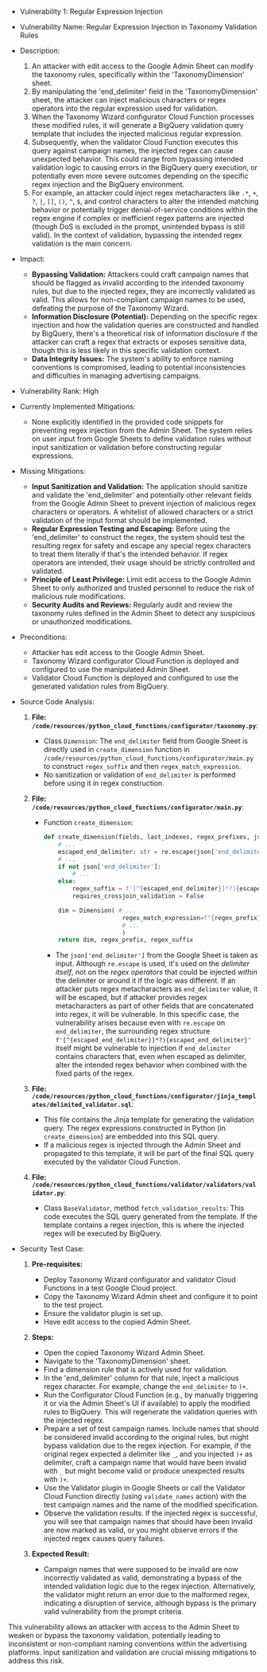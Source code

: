 * Vulnerability 1: Regular Expression Injection

* Vulnerability Name: Regular Expression Injection in Taxonomy Validation Rules

* Description:
    1. An attacker with edit access to the Google Admin Sheet can modify the taxonomy rules, specifically within the 'TaxonomyDimension' sheet.
    2. By manipulating the 'end_delimiter' field in the 'TaxonomyDimension' sheet, the attacker can inject malicious characters or regex operators into the regular expression used for validation.
    3. When the Taxonomy Wizard configurator Cloud Function processes these modified rules, it will generate a BigQuery validation query template that includes the injected malicious regular expression.
    4. Subsequently, when the validator Cloud Function executes this query against campaign names, the injected regex can cause unexpected behavior. This could range from bypassing intended validation logic to causing errors in the BigQuery query execution, or potentially even more severe outcomes depending on the specific regex injection and the BigQuery environment.
    5. For example, an attacker could inject regex metacharacters like `.*`, `+`, `?`, `|`, `[]`, `()`, `^`, `$`, and control characters to alter the intended matching behavior or potentially trigger denial-of-service conditions within the regex engine if complex or inefficient regex patterns are injected (though DoS is excluded in the prompt, unintended bypass is still valid). In the context of validation, bypassing the intended regex validation is the main concern.

* Impact:
    - **Bypassing Validation:** Attackers could craft campaign names that should be flagged as invalid according to the intended taxonomy rules, but due to the injected regex, they are incorrectly validated as valid. This allows for non-compliant campaign names to be used, defeating the purpose of the Taxonomy Wizard.
    - **Information Disclosure (Potential):**  Depending on the specific regex injection and how the validation queries are constructed and handled by BigQuery, there's a theoretical risk of information disclosure if the attacker can craft a regex that extracts or exposes sensitive data, though this is less likely in this specific validation context.
    - **Data Integrity Issues:**  The system's ability to enforce naming conventions is compromised, leading to potential inconsistencies and difficulties in managing advertising campaigns.

* Vulnerability Rank: High

* Currently Implemented Mitigations:
    - None explicitly identified in the provided code snippets for preventing regex injection from the Admin Sheet. The system relies on user input from Google Sheets to define validation rules without input sanitization or validation before constructing regular expressions.

* Missing Mitigations:
    - **Input Sanitization and Validation:**  The application should sanitize and validate the 'end_delimiter' and potentially other relevant fields from the Google Admin Sheet to prevent injection of malicious regex characters or operators. A whitelist of allowed characters or a strict validation of the input format should be implemented.
    - **Regular Expression Testing and Escaping:** Before using the 'end_delimiter' to construct the regex, the system should test the resulting regex for safety and escape any special regex characters to treat them literally if that's the intended behavior. If regex operators are intended, their usage should be strictly controlled and validated.
    - **Principle of Least Privilege:** Limit edit access to the Google Admin Sheet to only authorized and trusted personnel to reduce the risk of malicious rule modifications.
    - **Security Audits and Reviews:** Regularly audit and review the taxonomy rules defined in the Admin Sheet to detect any suspicious or unauthorized modifications.

* Preconditions:
    - Attacker has edit access to the Google Admin Sheet.
    - Taxonomy Wizard configurator Cloud Function is deployed and configured to use the manipulated Admin Sheet.
    - Validator Cloud Function is deployed and configured to use the generated validation rules from BigQuery.

* Source Code Analysis:

    1. **File: `/code/resources/python_cloud_functions/configurator/taxonomy.py`**:
        - Class `Dimension`: The `end_delimiter` field from Google Sheet is directly used in `create_dimension` function in `/code/resources/python_cloud_functions/configurator/main.py` to construct `regex_suffix` and then `regex_match_expression`.
        - No sanitization or validation of `end_delimiter` is performed before using it in regex construction.

    2. **File: `/code/resources/python_cloud_functions/configurator/main.py`**:
        - Function `create_dimension`:
            ```python
            def create_dimension(fields, last_indexes, regex_prefixes, json):
                # ...
                escaped_end_delimiter: str = re.escape(json['end_delimiter'])
                # ...
                if not json['end_delimiter']:
                    # ...
                else:
                    regex_suffix = f'[^{escaped_end_delimiter}]*?){escaped_end_delimiter}'
                    requires_crossjoin_validation = False

                dim = Dimension( # ...
                                  regex_match_expression=f"{regex_prefix}({regex_suffix}')", # Regex is constructed here
                                  # ...
                                  )
                return dim, regex_prefix, regex_suffix
            ```
            - The `json['end_delimiter']` from the Google Sheet is taken as input. Although `re.escape` is used, it's used on the *delimiter itself*, not on the *regex operators* that could be injected *within* the delimiter or around it if the logic was different. If an attacker puts regex metacharacters as `end_delimiter` value, it will be escaped, but if attacker provides regex metacharacters as part of other fields that are concatenated into regex, it will be vulnerable. In this specific case, the vulnerability arises because even with `re.escape` on `end_delimiter`, the surrounding regex structure `f'[^{escaped_end_delimiter}]*?){escaped_end_delimiter}'`  itself might be vulnerable to injection if `end_delimiter` contains characters that, even when escaped as delimiter, alter the intended regex behavior when combined with the fixed parts of the regex.

    3. **File: `/code/resources/python_cloud_functions/configurator/jinja_templates/delimited_validator.sql`**:
        - This file contains the Jinja template for generating the validation query. The regex expressions constructed in Python (in `create_dimension`) are embedded into this SQL query.
        - If a malicious regex is injected through the Admin Sheet and propagated to this template, it will be part of the final SQL query executed by the validator Cloud Function.

    4. **File: `/code/resources/python_cloud_functions/validator/validators/validator.py`**:
        - Class `BaseValidator`, method `fetch_validation_results`: This code executes the SQL query generated from the template. If the template contains a regex injection, this is where the injected regex will be executed by BigQuery.

* Security Test Case:

    1. **Pre-requisites:**
        - Deploy Taxonomy Wizard configurator and validator Cloud Functions in a test Google Cloud project.
        - Copy the Taxonomy Wizard Admin sheet and configure it to point to the test project.
        - Ensure the validator plugin is set up.
        - Have edit access to the copied Admin Sheet.

    2. **Steps:**
        - Open the copied Taxonomy Wizard Admin Sheet.
        - Navigate to the 'TaxonomyDimension' sheet.
        - Find a dimension rule that is actively used for validation.
        - In the 'end_delimiter' column for that rule, inject a malicious regex character. For example, change the `end_delimiter` to `)+`.
        - Run the Configurator Cloud Function (e.g., by manually triggering it or via the Admin Sheet's UI if available) to apply the modified rules to BigQuery. This will regenerate the validation queries with the injected regex.
        - Prepare a set of test campaign names. Include names that should be considered invalid according to the original rules, but might bypass validation due to the regex injection. For example, if the original regex expected a delimiter like `_`, and you injected `)+` as delimiter, craft a campaign name that would have been invalid with `_` but might become valid or produce unexpected results with `)+`.
        - Use the Validator plugin in Google Sheets or call the Validator Cloud Function directly (using `validate_names` action) with the test campaign names and the name of the modified specification.
        - Observe the validation results. If the injected regex is successful, you will see that campaign names that should have been invalid are now marked as valid, or you might observe errors if the injected regex causes query failures.

    3. **Expected Result:**
        - Campaign names that were supposed to be invalid are now incorrectly validated as valid, demonstrating a bypass of the intended validation logic due to the regex injection. Alternatively, the validator might return an error due to the malformed regex, indicating a disruption of service, although bypass is the primary valid vulnerability from the prompt criteria.

This vulnerability allows an attacker with access to the Admin Sheet to weaken or bypass the taxonomy validation, potentially leading to inconsistent or non-compliant naming conventions within the advertising platforms. Input sanitization and validation are crucial missing mitigations to address this risk.